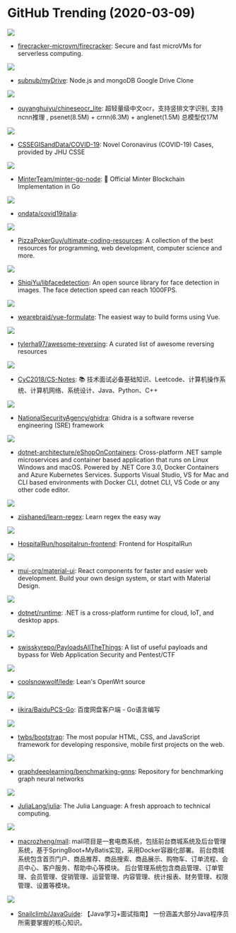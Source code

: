 # GitHub Trending (2020-03-09)

![](https://img.shields.io/badge/Rust-New%20282-green?style=flat-square&logo=appveyor)
- [firecracker-microvm/firecracker](https://github.com/firecracker-microvm/firecracker): Secure and fast microVMs for serverless computing.

![](https://img.shields.io/badge/JavaScript-New%20172-green?style=flat-square&logo=appveyor)
- [subnub/myDrive](https://github.com/subnub/myDrive): Node.js and mongoDB Google Drive Clone

![](https://img.shields.io/badge/C%2B%2B-New%20681-green?style=flat-square&logo=appveyor)
- [ouyanghuiyu/chineseocr_lite](https://github.com/ouyanghuiyu/chineseocr_lite): 超轻量级中文ocr，支持竖排文字识别, 支持ncnn推理 , psenet(8.5M) + crnn(6.3M) + anglenet(1.5M) 总模型仅17M

![](https://img.shields.io/badge/none-New%20886-green?style=flat-square&logo=appveyor)
- [CSSEGISandData/COVID-19](https://github.com/CSSEGISandData/COVID-19): Novel Coronavirus (COVID-19) Cases, provided by JHU CSSE

![](https://img.shields.io/badge/Go-New%2075-green?style=flat-square&logo=appveyor)
- [MinterTeam/minter-go-node](https://github.com/MinterTeam/minter-go-node): 🚀 Official Minter Blockchain Implementation in Go

![](https://img.shields.io/badge/Jupyter%20Notebook-New%2070-green?style=flat-square&logo=appveyor)
- [ondata/covid19italia](https://github.com/ondata/covid19italia): 

![](https://img.shields.io/badge/none-New%20276-green?style=flat-square&logo=appveyor)
- [PizzaPokerGuy/ultimate-coding-resources](https://github.com/PizzaPokerGuy/ultimate-coding-resources): A collection of the best resources for programming, web development, computer science and more.

![](https://img.shields.io/badge/C%2B%2B-New%20401-green?style=flat-square&logo=appveyor)
- [ShiqiYu/libfacedetection](https://github.com/ShiqiYu/libfacedetection): An open source library for face detection in images. The face detection speed can reach 1000FPS.

![](https://img.shields.io/badge/JavaScript-New%2094-green?style=flat-square&logo=appveyor)
- [wearebraid/vue-formulate](https://github.com/wearebraid/vue-formulate): The easiest way to build forms using Vue.

![](https://img.shields.io/badge/none-New%2082-green?style=flat-square&logo=appveyor)
- [tylerha97/awesome-reversing](https://github.com/tylerha97/awesome-reversing): A curated list of awesome reversing resources

![](https://img.shields.io/badge/Java-New%20398-green?style=flat-square&logo=appveyor)
- [CyC2018/CS-Notes](https://github.com/CyC2018/CS-Notes): 📚 技术面试必备基础知识、Leetcode、计算机操作系统、计算机网络、系统设计、Java、Python、C++

![](https://img.shields.io/badge/Java-New%2041-green?style=flat-square&logo=appveyor)
- [NationalSecurityAgency/ghidra](https://github.com/NationalSecurityAgency/ghidra): Ghidra is a software reverse engineering (SRE) framework

![](https://img.shields.io/badge/C%23-New%2084-green?style=flat-square&logo=appveyor)
- [dotnet-architecture/eShopOnContainers](https://github.com/dotnet-architecture/eShopOnContainers): Cross-platform .NET sample microservices and container based application that runs on Linux Windows and macOS. Powered by .NET Core 3.0, Docker Containers and Azure Kubernetes Services. Supports Visual Studio, VS for Mac and CLI based environments with Docker CLI, dotnet CLI, VS Code or any other code editor.

![](https://img.shields.io/badge/none-New%2087-green?style=flat-square&logo=appveyor)
- [ziishaned/learn-regex](https://github.com/ziishaned/learn-regex): Learn regex the easy way

![](https://img.shields.io/badge/TypeScript-New%2013-green?style=flat-square&logo=appveyor)
- [HospitalRun/hospitalrun-frontend](https://github.com/HospitalRun/hospitalrun-frontend): Frontend for HospitalRun

![](https://img.shields.io/badge/JavaScript-New%20134-green?style=flat-square&logo=appveyor)
- [mui-org/material-ui](https://github.com/mui-org/material-ui): React components for faster and easier web development. Build your own design system, or start with Material Design.

![](https://img.shields.io/badge/C%23-New%2031-green?style=flat-square&logo=appveyor)
- [dotnet/runtime](https://github.com/dotnet/runtime): .NET is a cross-platform runtime for cloud, IoT, and desktop apps.

![](https://img.shields.io/badge/Python-New%2066-green?style=flat-square&logo=appveyor)
- [swisskyrepo/PayloadsAllTheThings](https://github.com/swisskyrepo/PayloadsAllTheThings): A list of useful payloads and bypass for Web Application Security and Pentest/CTF

![](https://img.shields.io/badge/C-New%20146-green?style=flat-square&logo=appveyor)
- [coolsnowwolf/lede](https://github.com/coolsnowwolf/lede): Lean's OpenWrt source

![](https://img.shields.io/badge/Go-New%20133-green?style=flat-square&logo=appveyor)
- [iikira/BaiduPCS-Go](https://github.com/iikira/BaiduPCS-Go): 百度网盘客户端 - Go语言编写

![](https://img.shields.io/badge/JavaScript-New%2088-green?style=flat-square&logo=appveyor)
- [twbs/bootstrap](https://github.com/twbs/bootstrap): The most popular HTML, CSS, and JavaScript framework for developing responsive, mobile first projects on the web.

![](https://img.shields.io/badge/Jupyter%20Notebook-New%20176-green?style=flat-square&logo=appveyor)
- [graphdeeplearning/benchmarking-gnns](https://github.com/graphdeeplearning/benchmarking-gnns): Repository for benchmarking graph neural networks

![](https://img.shields.io/badge/Julia-New%2038-green?style=flat-square&logo=appveyor)
- [JuliaLang/julia](https://github.com/JuliaLang/julia): The Julia Language: A fresh approach to technical computing.

![](https://img.shields.io/badge/Java-New%20161-green?style=flat-square&logo=appveyor)
- [macrozheng/mall](https://github.com/macrozheng/mall): mall项目是一套电商系统，包括前台商城系统及后台管理系统，基于SpringBoot+MyBatis实现，采用Docker容器化部署。 前台商城系统包含首页门户、商品推荐、商品搜索、商品展示、购物车、订单流程、会员中心、客户服务、帮助中心等模块。 后台管理系统包含商品管理、订单管理、会员管理、促销管理、运营管理、内容管理、统计报表、财务管理、权限管理、设置等模块。

![](https://img.shields.io/badge/Java-New%20324-green?style=flat-square&logo=appveyor)
- [Snailclimb/JavaGuide](https://github.com/Snailclimb/JavaGuide): 【Java学习+面试指南】 一份涵盖大部分Java程序员所需要掌握的核心知识。

